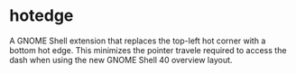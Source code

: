 # hotedge

A GNOME Shell extension that replaces the top-left hot corner with a bottom hot edge. This minimizes the pointer travele required to access the dash when using the new GNOME Shell 40 overview layout.
